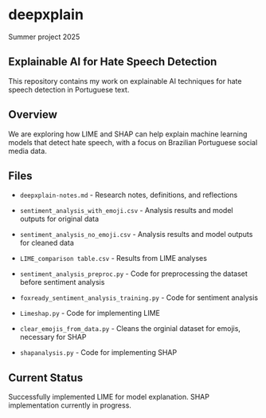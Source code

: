 # deepxplain
Summer project 2025

## Explainable AI for Hate Speech Detection
This repository contains my work on explainable AI techniques for hate speech detection in Portuguese text.

## Overview
We are exploring how LIME and SHAP can help explain machine learning models that detect hate speech, with a focus on Brazilian Portuguese social media data.

## Files
- `deepxplain-notes.md` - Research notes, definitions, and reflections
  
- `sentiment_analysis_with_emoji.csv` - Analysis results and model outputs for original data
- `sentiment_analysis_no_emoji.csv` - Analysis results and model outputs for cleaned data
- `LIME_comparison table.csv` - Results from LIME analyses
  
- `sentiment_analysis_preproc.py` - Code for preprocessing the dataset before sentiment analysis
- `foxready_sentiment_analysis_training.py` - Code for sentiment analysis
- `Limeshap.py` - Code for implementing LIME
- `clear_emojis_from_data.py` - Cleans the orginial dataset for emojis, necessary for SHAP
- `shapanalysis.py` - Code for implementing SHAP


## Current Status
Successfully implemented LIME for model explanation. SHAP implementation currently in progress. 
